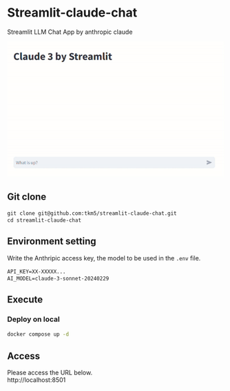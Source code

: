 # Streamlit-claude-chat

Streamlit LLM Chat App by anthropic claude

![screen_shot](./image/screen_shot_1.gif)

## Git clone

```
git clone git@github.com:tkm5/streamlit-claude-chat.git
cd streamlit-claude-chat
```

## Environment setting

Write the Anthripic access key, the model to be used in the `.env` file.

```
API_KEY=XX-XXXXX...
AI_MODEL=claude-3-sonnet-20240229
```

## Execute

### Deploy on local

```bash
docker compose up -d
```

## Access
Please access the URL below.  
http://localhost:8501
